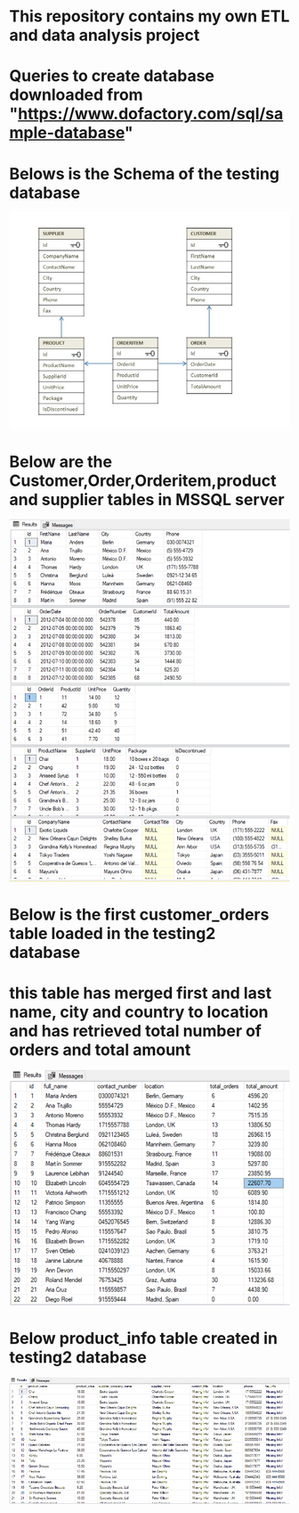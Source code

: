# This repository contains my own ETL and data analysis project 
# Queries to create database downloaded from "https://www.dofactory.com/sql/sample-database"
# Belows is the Schema of the testing database
![alt text](schema.png)
# Below are the Customer,Order,Orderitem,product and supplier tables in MSSQL server
![alt text](tables.png)

# Below is the first customer_orders table loaded in the testing2 database
# this table has merged first and last name, city and country to location and has retrieved total number of orders and total amount
![alt text](customer_order.png)

# Below product_info table created in testing2 database
![alt text](product_info.png)
